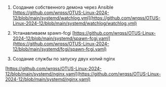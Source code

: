 1. Создание собственного демона через Ansible
[https://github.com/wrqss/OTUS-Linux-2024-12/blob/main/systemd/watchlog.yml](https://github.com/wrqss/OTUS-Linux-2024-12/blob/main/systemd/watchlog/watchlog.yml)

2. Устанавливаем spawn-fcgi 
[https://github.com/wrqss/OTUS-Linux-2024-12/blob/main/systemd/spawn-fcgi.yaml](https://github.com/wrqss/OTUS-Linux-2024-12/blob/main/systemd/fcgi/spawn-fcgi.yaml)

3. Создание службы по запуску двух копий nginx

[https://github.com/wrqss/OTUS-Linux-2024-12/blob/main/systemd/nginx.yaml](https://github.com/wrqss/OTUS-Linux-2024-12/blob/main/systemd/nginx.yaml)
